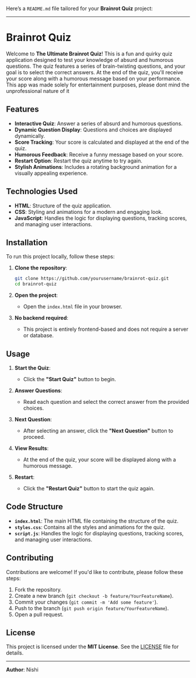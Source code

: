 Here’s a `README.md` file tailored for your **Brainrot Quiz** project:

---

# Brainrot Quiz

Welcome to **The Ultimate Brainrot Quiz**! This is a fun and quirky quiz application designed to test your knowledge of absurd and humorous questions. The quiz features a series of brain-twisting questions, and your goal is to select the correct answers. At the end of the quiz, you'll receive your score along with a humorous message based on your performance. This app was made solely for entertainment purposes, please dont mind the unprofessional nature of it


## Features

- **Interactive Quiz**: Answer a series of absurd and humorous questions.
- **Dynamic Question Display**: Questions and choices are displayed dynamically.
- **Score Tracking**: Your score is calculated and displayed at the end of the quiz.
- **Humorous Feedback**: Receive a funny message based on your score.
- **Restart Option**: Restart the quiz anytime to try again.
- **Stylish Animations**: Includes a rotating background animation for a visually appealing experience.

## Technologies Used

- **HTML**: Structure of the quiz application.
- **CSS**: Styling and animations for a modern and engaging look.
- **JavaScript**: Handles the logic for displaying questions, tracking scores, and managing user interactions.

## Installation

To run this project locally, follow these steps:

1. **Clone the repository**:
   ```bash
   git clone https://github.com/yourusername/brainrot-quiz.git
   cd brainrot-quiz
   ```

2. **Open the project**:
   - Open the `index.html` file in your browser.

3. **No backend required**:
   - This project is entirely frontend-based and does not require a server or database.

## Usage

1. **Start the Quiz**:
   - Click the **"Start Quiz"** button to begin.

2. **Answer Questions**:
   - Read each question and select the correct answer from the provided choices.

3. **Next Question**:
   - After selecting an answer, click the **"Next Question"** button to proceed.

4. **View Results**:
   - At the end of the quiz, your score will be displayed along with a humorous message.

5. **Restart**:
   - Click the **"Restart Quiz"** button to start the quiz again.

## Code Structure

- **`index.html`**: The main HTML file containing the structure of the quiz.
- **`styles.css`**: Contains all the styles and animations for the quiz.
- **`script.js`**: Handles the logic for displaying questions, tracking scores, and managing user interactions.

## Contributing

Contributions are welcome! If you'd like to contribute, please follow these steps:

1. Fork the repository.
2. Create a new branch (`git checkout -b feature/YourFeatureName`).
3. Commit your changes (`git commit -m 'Add some feature'`).
4. Push to the branch (`git push origin feature/YourFeatureName`).
5. Open a pull request.

## License

This project is licensed under the **MIT License**. See the [LICENSE](LICENSE) file for details.

---
**Author**: Nishi
